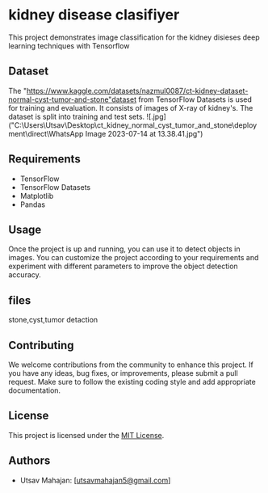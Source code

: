# kidney disease clasifiyer

This project demonstrates image classification for the kidney disieses deep learning techniques with Tensorflow

## Dataset
The  "https://www.kaggle.com/datasets/nazmul0087/ct-kidney-dataset-normal-cyst-tumor-and-stone"dataset from TensorFlow Datasets is used for training and evaluation. It consists of images of X-ray of kidney's. The dataset is split into training and test sets.
![.jpg]("C:\Users\Utsav\Desktop\ct_kidney_normal_cyst_tumor_and_stone\deployment\direct\WhatsApp Image 2023-07-14 at 13.38.41.jpg")
 

## Requirements
- TensorFlow
- TensorFlow Datasets
- Matplotlib
- Pandas

## Usage
Once the project is up and running, you can use it to detect objects in images. You can customize the project according to your requirements and experiment with different parameters to improve the object detection accuracy.

## files
stone,cyst,tumor detaction 

## Contributing
We welcome contributions from the community to enhance this project. If you have any ideas, bug fixes, or improvements, please submit a pull request. Make sure to follow the existing coding style and add appropriate documentation.

## License
This project is licensed under the [MIT License](LICENSE).

## Authors
- Utsav Mahajan:  [utsavmahajan5@gmail.com]
